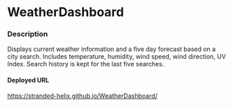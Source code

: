 # WeatherDashboard

### Description
Displays current weather information and a five day forecast based on a city search. Includes temperature, humidity, wind speed, wind direction, UV Index. Search history is kept for the last five searches.

#### Deployed URL
https://stranded-helix.github.io/WeatherDashboard/
